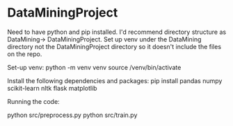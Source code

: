 # DataMiningProject

Need to have python and pip installed. I'd recommend directory structure as DataMining-> DataMiningProject. Set up venv under the DataMining directory not the DataMiningProject directory
so it doesn't include the files on the repo.

Set-up venv:
python -m venv venv
source /venv/bin/activate

Install the following dependencies and packages:
pip install pandas numpy scikit-learn nltk flask matplotlib

Running the code:

python src/preprocess.py
python src/train.py


